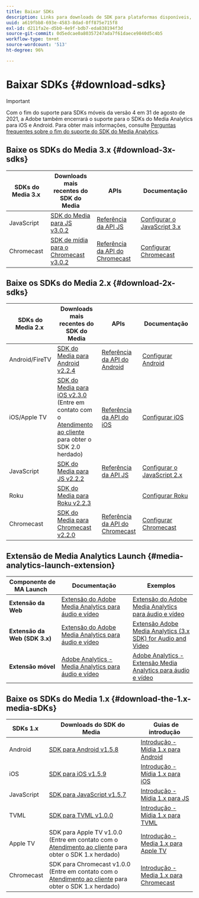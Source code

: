 ```yaml
---
title: Baixar SDKs
description: Links para downloads de SDK para plataformas disponíveis, incluindo Android, iOS, JavaScript, Chromecast e Roku.
uuid: a619fbb8-693e-4583-8dad-0ff875e715f8
exl-id: d211fa2e-d5b0-4e9f-bdb7-eda838194f3d
source-git-commit: 0d5edcae0a80357247ada7f61daece9840d5c4b5
workflow-type: tm+mt
source-wordcount: '513'
ht-degree: 96%

---
```


# Baixar SDKs {#download-sdks}

>[!IMPORTANT]
>
>Com o fim do suporte para SDKs móveis da versão 4 em 31 de agosto de 2021, a Adobe também encerrará o suporte para o SDKs do Media Analytics para iOS e Android.  Para obter mais informações, consulte [Perguntas frequentes sobre o fim do suporte do SDK do Media Analytics](/help/sdk-implement/end-of-support-faqs.md).


## Baixe os SDKs do Media 3.x {#download-3x-sdks}

| SDKs do Media 3.x  | Downloads mais recentes do SDK do Media |  APIs   |  Documentação  |
| --- | --- | --- | --- |
| JavaScript | [SDK do Media para JS v3.0.2](https://github.com/Adobe-Marketing-Cloud/media-sdks/releases/tag/js-v3.0.2) | [Referência da API JS](https://adobe-marketing-cloud.github.io/media-sdks/reference/javascript_3x/index.html) | [Configurar o JavaScript 3.x](/help/sdk-implement/setup/setup-javascript/set-up-js-3.md) |
| Chromecast | [SDK de mídia para o Chromecast v3.0.2](https://github.com/Adobe-Marketing-Cloud/media-sdks/releases/tag/chromecast-v3.0.2) | [Referência da API do Chromecast](https://adobe-marketing-cloud.github.io/media-sdks/reference/chromecast/) | [Configurar Chromecast ](/help/sdk-implement/setup/set-up-chromecast.md) |


## Baixe os SDKs do Media 2.x {#download-2x-sdks}

| SDKs do Media 2.x  | Downloads mais recentes do SDK do Media |  APIs   |  Documentação  |
| --- | --- | --- | --- |
| Android/FireTV | [SDK do Media para Android v2.2.4](https://github.com/Adobe-Marketing-Cloud/media-sdks/releases/tag/android-v2.2.4) | [Referência da API do Android](https://adobe-marketing-cloud.github.io/media-sdks/reference/android/) | [Configurar Android](/help/sdk-implement/setup/set-up-android.md) |
| iOS/Apple TV | [SDK do Media para iOS v2.3.0](https://github.com/Adobe-Marketing-Cloud/media-sdks/releases/tag/ios-v2.3.0) (Entre em contato com o [Atendimento ao cliente ](https://helpx.adobe.com/br/marketing-cloud/contact-support.html) para obter o SDK 2.0 herdado) | [Referência da API do iOS](https://adobe-marketing-cloud.github.io/media-sdks/reference/ios/) | [Configurar iOS](/help/sdk-implement/setup/set-up-ios.md) |
| JavaScript | [SDK do Media para JS v2.2.2](https://github.com/Adobe-Marketing-Cloud/media-sdks/releases/tag/js-v2.2.2) | [Referência da API JS](https://adobe-marketing-cloud.github.io/media-sdks/reference/javascript/) | [Configurar o JavaScript 2.x](/help/sdk-implement/setup/setup-javascript/set-up-js-2.md) |
| Roku | [SDK do Media para Roku v2.2.3](https://github.com/Adobe-Marketing-Cloud/media-sdks/releases/tag/roku-v2.2.3) |  | [Configurar Roku](/help/sdk-implement/setup/set-up-roku.md) |
| Chromecast | [SDK do Media para Chromecast v2.2.0](https://github.com/Adobe-Marketing-Cloud/media-sdks/releases/tag/chromecast-v2.2.0) | [Referência da API do Chromecast](https://adobe-marketing-cloud.github.io/media-sdks/reference/chromecast/) | [Configurar Chromecast ](/help/sdk-implement/setup/set-up-chromecast.md) |

## Extensão de Media Analytics Launch {#media-analytics-launch-extension}

| Componente de MA Launch   | Documentação | Exemplos |
|---|---|---|
| **Extensão da Web** | [Extensão do Adobe Media Analytics para áudio e vídeo](https://experienceleague.adobe.com/docs/launch/using/extensions-ref/adobe-extension/media-analytics-extension/overview.html) | [Extensão do Adobe Media Analytics para áudio e vídeo](https://github.com/Adobe-Marketing-Cloud/media-sdks/tree/master/samples/launch/js/2.x) |
| **Extensão da Web (SDK 3.x)** | [Extensão do Adobe Media Analytics para áudio e vídeo](https://experienceleague.adobe.com/docs/launch/using/extensions-ref/adobe-extension/media-analytics-3x-extension/overview.html) | [Extensão Adobe Media Analytics (3.x SDK) for Audio and Video](https://github.com/Adobe-Marketing-Cloud/media-sdks/tree/master/samples/launch/js/3.x) |
| **Extensão móvel** | [Adobe Analytics - Media Analytics para áudio e vídeo](https://aep-sdks.gitbook.io/docs/using-mobile-extensions/adobe-media-analytics) | [Adobe Analytics - Extensão Media Analytics para áudio e vídeo](https://github.com/Adobe-Marketing-Cloud/media-sdks/tree/master/samples/launch/mobile) |

## Baixe os SDKs do Media 1.x {#download-the-1.x-media-sDKs}

| SDKs 1.x  |  Downloads do SDK do Media  |  Guias de introdução  |
| --- | --- | --- |
| Android | [SDK para Android v1.5.8](https://github.com/Adobe-Marketing-Cloud/video-heartbeat/releases/tag/android-v1.5.8) | [Introdução - Mídia 1.x para Android](setup/vhl-dev-guide-v15_android.pdf) |
| iOS | [SDK para iOS v1.5.9](https://github.com/Adobe-Marketing-Cloud/video-heartbeat/releases/tag/ios-v1.5.9) | [Introdução - Mídia 1.x para iOS](setup/vhl-dev-guide-v15_ios.pdf) |
| JavaScript | [SDK para JavaScript v1.5.7](https://github.com/Adobe-Marketing-Cloud/video-heartbeat/releases/tag/js-v1.5.7) | [Introdução - Mídia 1.x para JS](setup/vhl-dev-guide-v15_js.pdf) |
| TVML | [SDK para TVML v1.0.0](https://github.com/Adobe-Marketing-Cloud/video-heartbeat/releases/tag/tvml-v1.0.0) | [Introdução - Mídia 1.x para TVML](setup/vhl_tvml.pdf) |
| Apple TV | SDK para Apple TV v1.0.0 (Entre em contato com o [Atendimento ao cliente](https://helpx.adobe.com/marketing-cloud/contact-support.html) para obter o SDK 1.x herdado) | [Introdução - Media 1.x para Apple TV](setup/vhl-dev-guide-v1x_appletv.pdf) |
| Chromecast | SDK para Chromecast v1.0.0 (Entre em contato com o [Atendimento ao cliente](https://helpx.adobe.com/marketing-cloud/contact-support.html) para obter o SDK 1.x herdado) | [Introdução - Media 1.x para Chromecast](setup/chromecast_1.x_sdk.pdf) |
